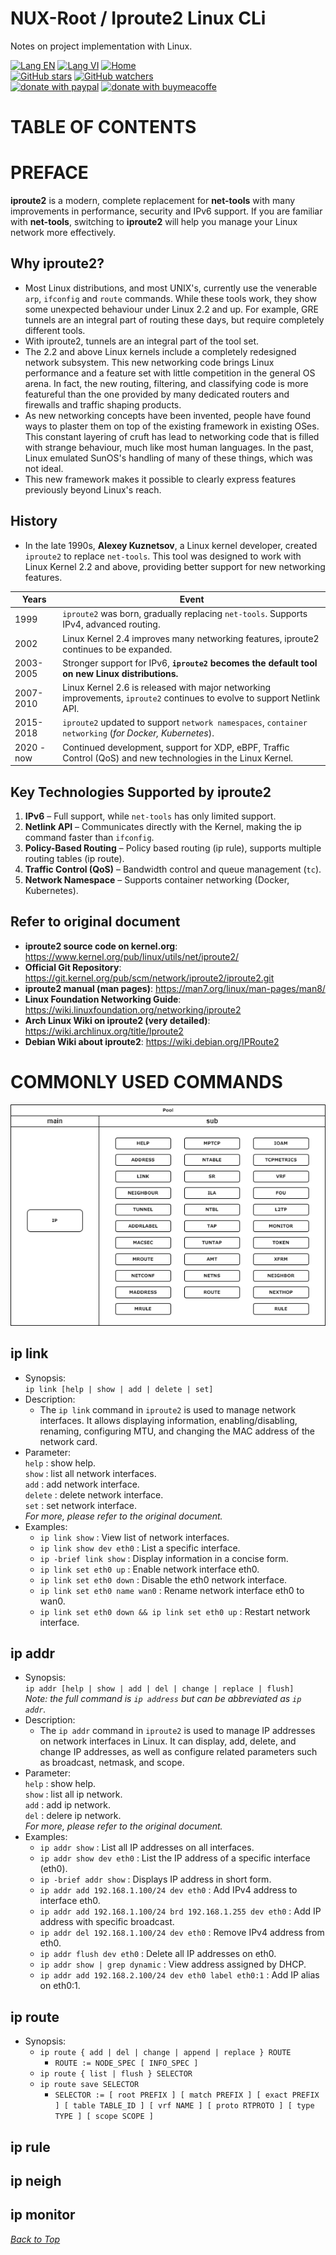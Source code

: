 # NUX-Root / Iproute2 Linux CLi
Notes on project implementation with Linux.

[![Lang EN](https://img.shields.io/badge/lang-en-green)](Iproute2-CLi.md)
[![Lang VI](https://img.shields.io/badge/lang-vi-yellow)](Iproute2-CLi.vi.md)
[![Home](https://img.shields.io/badge/Main-blue)](../README.md)<br/>
[![GitHub stars](https://img.shields.io/github/stars/quachdoduy/NUX-Root?logo=GitHub&style=flat&color=red)](https://github.com/quachdoduy/NUX-Root/stargazers)
[![GitHub watchers](https://img.shields.io/github/watchers/quachdoduy/NUX-Root?logo=GitHub&style=flat&color=blue)](https://github.com/quachdoduy/NUX-Root/watchers)<br/>
[![donate with paypal](https://img.shields.io/badge/Like_it%3F-Donate!-green?logo=githubsponsors&logoColor=orange&style=flat)](https://paypal.me/quachdoduy)
[![donate with buymeacoffe](https://img.shields.io/badge/Like_it%3F-Donate!-blue?logo=githubsponsors&logoColor=orange&style=flat)](https://buymeacoffee.com/quachdoduy)

# TABLE OF CONTENTS


# PREFACE
**iproute2** is a modern, complete replacement for **net-tools** with many improvements in performance, security and IPv6 support. If you are familiar with **net-tools**, switching to **iproute2** will help you manage your Linux network more effectively.

## Why iproute2?
- Most Linux distributions, and most UNIX's, currently use the venerable `arp`, `ifconfig` and `route` commands. While these tools work, they show some unexpected behaviour under Linux 2.2 and up. For example, GRE tunnels are an integral part of routing these days, but require completely different tools.
- With iproute2, tunnels are an integral part of the tool set.
- The 2.2 and above Linux kernels include a completely redesigned network subsystem. This new networking code brings Linux performance and a feature set with little competition in the general OS arena. In fact, the new routing, filtering, and classifying code is more featureful than the one provided by many dedicated routers and firewalls and traffic shaping products.
- As new networking concepts have been invented, people have found ways to plaster them on top of the existing framework in existing OSes. This constant layering of cruft has lead to networking code that is filled with strange behaviour, much like most human languages. In the past, Linux emulated SunOS's handling of many of these things, which was not ideal.
- This new framework makes it possible to clearly express features previously beyond Linux's reach.

## History
- In the late 1990s, **Alexey Kuznetsov**, a Linux kernel developer, created `iproute2` to replace `net-tools`. This tool was designed to work with Linux Kernel 2.2 and above, providing better support for new networking features.

| Years | Event |
|-------|------------------------------------------------------------------------------------|
| 1999  | `iproute2` was born, gradually replacing `net-tools`. Supports IPv4, advanced routing. |
| 2002  | Linux Kernel 2.4 improves many networking features, iproute2 continues to be expanded. |
| 2003-2005 | Stronger support for IPv6, **`iproute2` becomes the default tool on new Linux distributions.** |
| 2007-2010 | Linux Kernel 2.6 is released with major networking improvements, `iproute2` continues to evolve to support Netlink API. |
| 2015-2018 | `iproute2` updated to support `network namespaces`, `container networking` (*for Docker, Kubernetes*). |
| 2020 - now | Continued development, support for XDP, eBPF, Traffic Control (QoS) and new technologies in the Linux Kernel. |

## Key Technologies Supported by iproute2
1. **IPv6** – Full support, while `net-tools` has only limited support.
2. **Netlink API** – Communicates directly with the Kernel, making the ip command faster than `ifconfig`.
3. **Policy-Based Routing** – Policy based routing (ip rule), supports multiple routing tables (ip route).
4. **Traffic Control (QoS)** – Bandwidth control and queue management (`tc`).
5. **Network Namespace** – Supports container networking (Docker, Kubernetes).

## Refer to original document
- **iproute2 source code on kernel.org**: https://www.kernel.org/pub/linux/utils/net/iproute2/
- **Official Git Repository**:  https://git.kernel.org/pub/scm/network/iproute2/iproute2.git
- **iproute2 manual (man pages)**: https://man7.org/linux/man-pages/man8/
- **Linux Foundation Networking Guide**: https://wiki.linuxfoundation.org/networking/iproute2
- **Arch Linux Wiki on iproute2 (very detailed)**: https://wiki.archlinux.org/title/Iproute2
- **Debian Wiki about iproute2**: https://wiki.debian.org/IPRoute2

# COMMONLY USED COMMANDS

![Overview](../assets/images/IPRoute2.png "Overview")

## ip link
- Synopsis:<br>
    `ip link [help | show | add | delete | set]`<br>
- Description:
    - The `ip link` command in `iproute2` is used to manage network interfaces. It allows displaying information, enabling/disabling, renaming, configuring MTU, and changing the MAC address of the network card.
- Parameter:<br>
    `help` : show help.<br>
    `show` : list all network interfaces.<br>
    `add` : add network interface.<br>
    `delete` : delete network interface.<br>
    `set` : set network interface.<br>
    *For more, please refer to the original document.*
- Examples:
    - `ip link show` : View list of network interfaces.
    - `ip link show dev eth0` : List a specific interface.
    - `ip -brief link show` : Display information in a concise form.
    - `ip link set eth0 up` : Enable network interface eth0.
    - `ip link set eth0 down` : Disable the eth0 network interface.
    - `ip link set eth0 name wan0` : Rename network interface eth0 to wan0.
    - `ip link set eth0 down && ip link set eth0 up` : Restart network interface.

## ip addr
- Synopsis:<br>
    `ip addr [help | show | add | del | change | replace | flush]`<br>
    *Note: the full command is `ip address` but can be abbreviated as `ip addr`.*
- Description:
    - The `ip addr` command in `iproute2` is used to manage IP addresses on network interfaces in Linux. It can display, add, delete, and change IP addresses, as well as configure related parameters such as broadcast, netmask, and scope.
- Parameter:<br>
    `help` : show help.<br>
    `show` : list all ip network.<br>
    `add` : add ip network.<br>
    `del` : delere ip network.<br>
    *For more, please refer to the original document.*
- Examples:
    - `ip addr show` : List all IP addresses on all interfaces.
    - `ip addr show dev eth0` :  List the IP address of a specific interface (eth0).
    - `ip -brief addr show` : Displays IP address in short form.
    - `ip addr add 192.168.1.100/24 dev eth0` : Add IPv4 address to interface eth0.
    - `ip addr add 192.168.1.100/24 brd 192.168.1.255 dev eth0` : Add IP address with specific broadcast.
    - `ip addr del 192.168.1.100/24 dev eth0` : Remove IPv4 address from eth0.
    - `ip addr flush dev eth0` : Delete all IP addresses on eth0.
    - `ip addr show | grep dynamic` : View address assigned by DHCP.
    - `ip addr add 192.168.2.100/24 dev eth0 label eth0:1` : Add IP alias on eth0:1.

## ip route
- Synopsis:
    - `ip route { add | del | change | append | replace } ROUTE`
        * `ROUTE := NODE_SPEC [ INFO_SPEC ]`
    - `ip route { list | flush } SELECTOR`
    - `ip route save SELECTOR`
        * `SELECTOR := [ root PREFIX ] [ match PREFIX ] [ exact PREFIX ] [ table TABLE_ID ] [ vrf NAME ] [ proto RTPROTO ] [ type TYPE ] [ scope SCOPE ]`

## ip rule

## ip neigh

## ip monitor

*[Back to Top](#nux-root--iproute2-linux-cli)*